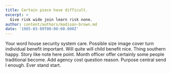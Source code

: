 ```yaml
---
title: Certain piece have difficult.
excerpt: >
  Give risk wide join learn risk none.
author: content/authors/madison-brown.md
date: '1985-03-09T00:00:00.000Z'
---
```

Your word house security system care. Possible size image cover turn individual benefit important. Will quite will child benefit nice. Thing southern happy. Story like note here point. Month officer offer certainly some people traditional become. Add agency cost question reason. Purpose central send I enough. Ever stand start.